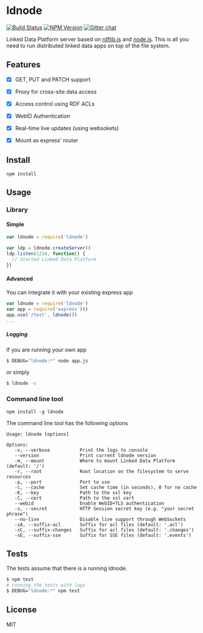 # ldnode

[![Build Status](https://travis-ci.org/linkeddata/ldnode.svg?branch=master)](https://travis-ci.org/linkeddata/ldnode)
[![NPM Version](https://img.shields.io/npm/v/ldnode.svg?style=flat)](https://npm.im/ldnode)
[![Gitter chat](https://img.shields.io/badge/gitter-join%20chat%20%E2%86%92-brightgreen.svg?style=flat)](http://gitter.im/linkeddata/ldnode)

Linked Data Platform server based on [rdflib.js](https://github.com/linkeddata/rdflib.js) and [node.js](https://nodejs.org/). This is all you need to run distributed linked data apps on top of the file system.

## Features

- [x] GET, PUT and PATCH support
- [x] Proxy for cross-site data access
- [x] Access control using RDF ACLs
- [x] WebID Authentication
- [x] Real-time live updates (using websokets)
- [x] Mount as express' router


## Install

```
npm install
```

## Usage

### Library
#### Simple

```javascript
var ldnode = require('ldnode')

var ldp = ldnode.createServer()
ldp.listen(1234, function() {
  // Started Linked Data Platform
})
```

#### Advanced

You can integrate it with your existing express app

```javascript
var ldnode = require('ldnode')
var app = require('express')()
app.use('/test', ldnode())
...
```

##### Logging

If you are running your own app

```bash
$ DEBUG="ldnode:*" node app.js
```

or simply

```bash
$ ldnode -v
```

### Command line tool

    npm install -g ldnode

The command line tool has the following options

```
Usage: ldnode [options]

Options:
   -v, --verbose           Print the logs to console
   --version               Print current ldnode version
   -m, --mount             Where to mount Linked Data Platform (default: '/')
   -r, --root              Root location on the filesystem to serve resources
   -p, --port              Port to use
   -c, --cache             Set cache time (in seconds), 0 for no cache
   -K, --key               Path to the ssl key
   -C, --cert              Path to the ssl cert
   --webid                 Enable WebID+TLS authentication
   -s, --secret            HTTP Session secret key (e.g. "your secret phrase")
   --no-live               Disable live support through WebSockets
   -sA, --suffix-acl       Suffix for acl files (default: '.acl')
   -sC, --suffix-changes   Suffix for acl files (default: '.changes')
   -sE, --suffix-sse       Suffix for SSE files (default: '.events')

```

## Tests

The tests assume that there is a running ldnode.

```bash
$ npm test
# running the tests with logs
$ DEBUG="ldnode:*" npm test
```

## License

MIT
